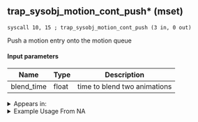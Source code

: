 ## trap_sysobj_motion_cont_push* (mset)

`syscall 10, 15 ; trap_sysobj_motion_cont_push (3 in, 0 out)`

Push a motion entry onto the motion queue

#### Input parameters
| Name | Type | Description
|------|------|------------
| blend_time   | float   | time to blend two animations




<details>
	<summary>Appears in:</summary>

</details>

<details>
	<summary>Example Usage From NA</summary>
```

```
</details>

